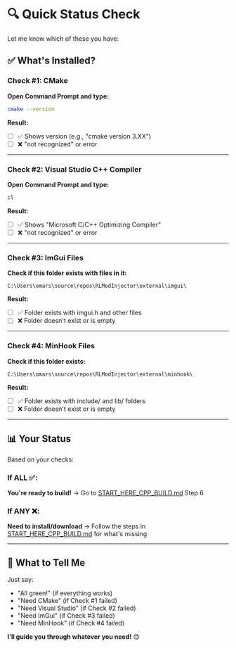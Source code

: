 # 🔍 Quick Status Check

Let me know which of these you have:

## ✅ What's Installed?

### Check #1: CMake
**Open Command Prompt and type:**
```bash
cmake --version
```

**Result:**
- [ ] ✅ Shows version (e.g., "cmake version 3.XX")
- [ ] ❌ "not recognized" or error

---

### Check #2: Visual Studio C++ Compiler
**Open Command Prompt and type:**
```bash
cl
```

**Result:**
- [ ] ✅ Shows "Microsoft C/C++ Optimizing Compiler"
- [ ] ❌ "not recognized" or error

---

### Check #3: ImGui Files
**Check if this folder exists with files in it:**
```
C:\Users\omars\source\repos\RLModInjector\external\imgui\
```

**Result:**
- [ ] ✅ Folder exists with imgui.h and other files
- [ ] ❌ Folder doesn't exist or is empty

---

### Check #4: MinHook Files
**Check if this folder exists:**
```
C:\Users\omars\source\repos\RLModInjector\external\minhook\
```

**Result:**
- [ ] ✅ Folder exists with include/ and lib/ folders
- [ ] ❌ Folder doesn't exist or is empty

---

## 📊 Your Status

Based on your checks:

### If ALL ✅:
**You're ready to build!** 
→ Go to [START_HERE_CPP_BUILD.md](START_HERE_CPP_BUILD.md) Step 6

### If ANY ❌:
**Need to install/download** 
→ Follow the steps in [START_HERE_CPP_BUILD.md](START_HERE_CPP_BUILD.md) for what's missing

---

## 🚀 What to Tell Me

Just say:
- "All green!" (if everything works)
- "Need CMake" (if Check #1 failed)
- "Need Visual Studio" (if Check #2 failed)
- "Need ImGui" (if Check #3 failed)
- "Need MinHook" (if Check #4 failed)

**I'll guide you through whatever you need!** 😊

